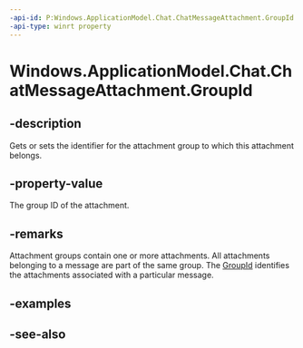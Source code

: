 ----api-id: P:Windows.ApplicationModel.Chat.ChatMessageAttachment.GroupId
-api-type: winrt property
---<!-- Property syntaxpublic uint GroupId { get;  set; }--># Windows.ApplicationModel.Chat.ChatMessageAttachment.GroupId## -descriptionGets or sets the identifier for the attachment group to which this attachment belongs.## -property-valueThe group ID of the attachment.## -remarksAttachment groups contain one or more attachments. All attachments belonging to a message are part of the same group. The [GroupId](chatmessageattachment_groupid.md) identifies the attachments associated with a particular message.## -examples## -see-also